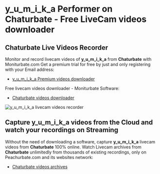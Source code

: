 # y_u_m_i_k_a Performer on Chaturbate - Free LiveCam videos downloader

## Chaturbate Live Videos Recorder

Monitor and record livecam videos of **y_u_m_i_k_a** from **Chaturbate** with Moniturbate.com
Get a premium trial for free by just and only registering with your Email address:
* [y_u_m_i_k_a Premium videos downloader](https://moniturbate.com/request-demo-licence-key.html)

Free livecam videos downloader - Moniturbate Software:
* [Chaturbate videos downloader](https://moniturbate.com/moniturbate-download-software.html)

![y_u_m_i_k_a livecam videos recorder](https://peachurnet.com/templates/moniturbate-software.png)


## Capture y_u_m_i_k_a videos from the Cloud and watch your recordings on Streaming

Without the need of downloading a software, capture **y_u_m_i_k_a** livecam videos from **Chaturbate** 100% online.
Watch Livecam archives from **Chaturbate** unlimitedly from thousands of existing recordings, only on Peachurbate.com and its websites network:
* [Chaturbate videos archives](https://peachurnet.com/)